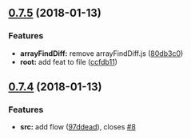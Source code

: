 <a name="0.7.5"></a>
## [0.7.5](http://github.com/HsuTing/cat-utils/compare/v0.7.4...v0.7.5) (2018-01-13)


### Features

* **arrayFindDiff:** remove arrayFindDiff.js ([80db3c0](http://github.com/HsuTing/cat-utils/commit/80db3c0))
* **root:** add feat to file ([ccfdb11](http://github.com/HsuTing/cat-utils/commit/ccfdb11))



<a name="0.7.4"></a>
## [0.7.4](http://github.com/HsuTing/cat-utils/compare/97ddead...v0.7.4) (2018-01-13)


### Features

* **src:** add flow ([97ddead](http://github.com/HsuTing/cat-utils/commit/97ddead)), closes [#8](http://github.com/HsuTing/cat-utils/issues/8)



